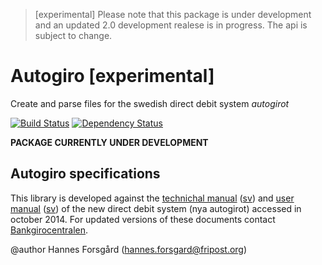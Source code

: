 > [experimental] Please note that this package is under development and an updated
> 2.0 development realese is in progress. The api is subject to change.

# Autogiro [experimental]

Create and parse files for the swedish direct debit system *autogirot*

[![Build Status](https://img.shields.io/travis/byrokrat/autogiro/master.svg?style=flat-square)](https://travis-ci.org/byrokrat/autogiro)
[![Dependency Status](https://img.shields.io/gemnasium/byrokrat/autogiro.svg?style=flat-square)](https://gemnasium.com/byrokrat/autogiro)

**PACKAGE CURRENTLY UNDER DEVELOPMENT**

Autogiro specifications
-----------------------
This library is developed against the [technichal manual](/docs/BG9018en.pdf)
([sv](/docs/BG9018.pdf)) and [user manual](/docs/BG9019en.pdf)
([sv](/docs/BG9019.pdf)) of the new direct debit system (nya autogirot)
accessed in october 2014. For updated versions of these documents contact
[Bankgirocentralen](http://bgc.se).

@author Hannes Forsgård (hannes.forsgard@fripost.org)
